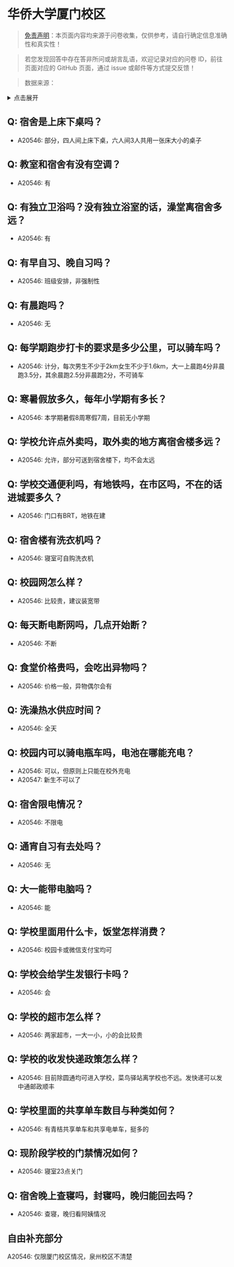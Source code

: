 # 华侨大学厦门校区

> [免责声明](https://colleges.chat/#_3)：本页面内容均来源于问卷收集，仅供参考，请自行确定信息准确性和真实性！

> 若您发现回答中存在答非所问或胡言乱语，欢迎记录对应的问卷 ID，前往页面对应的 GitHub 页面，通过 issue 或邮件等方式提交反馈！

> 数据来源：

<details><summary>点击展开</summary>
<ul>
<li>A20546: 匿名 (2023 年 07 月)</li>
</ul>
</details>

## Q: 宿舍是上床下桌吗？

- A20546: 部分，四人间上床下桌，六人间3人共用一张床大小的桌子

## Q: 教室和宿舍有没有空调？

- A20546: 有

## Q: 有独立卫浴吗？没有独立浴室的话，澡堂离宿舍多远？

- A20546: 有

## Q: 有早自习、晚自习吗？

- A20546: 班级安排，非强制性

## Q: 有晨跑吗？

- A20546: 无

## Q: 每学期跑步打卡的要求是多少公里，可以骑车吗？

- A20546: 计分，每次男生不少于2km女生不少于1.6km，大一上晨跑4分非晨跑3.5分，其余晨跑2.5分非晨跑2分，不可骑车

## Q: 寒暑假放多久，每年小学期有多长？

- A20546: 本学期暑假8周寒假7周，目前无小学期

## Q: 学校允许点外卖吗，取外卖的地方离宿舍楼多远？

- A20546: 允许，部分可送到宿舍楼下，均不会太远

## Q: 学校交通便利吗，有地铁吗，在市区吗，不在的话进城要多久？

- A20546: 门口有BRT，地铁在建

## Q: 宿舍楼有洗衣机吗？

- A20546: 寝室可自购洗衣机

## Q: 校园网怎么样？

- A20546: 比较贵，建议装宽带

## Q: 每天断电断网吗，几点开始断？

- A20546: 不断

## Q: 食堂价格贵吗，会吃出异物吗？

- A20546: 价格一般，异物偶尔会有

## Q: 洗澡热水供应时间？

- A20546: 全天

## Q: 校园内可以骑电瓶车吗，电池在哪能充电？

- A20546: 可以，但原则上只能在校外充电
- A20547: 新生不可以了

## Q: 宿舍限电情况？

- A20546: 不限电

## Q: 通宵自习有去处吗？

- A20546: 无

## Q: 大一能带电脑吗？

- A20546: 能

## Q: 学校里面用什么卡，饭堂怎样消费？

- A20546: 校园卡或微信支付宝均可

## Q: 学校会给学生发银行卡吗？

- A20546: 会

## Q: 学校的超市怎么样？

- A20546: 两家超市，一大一小，小的会比较贵

## Q: 学校的收发快递政策怎么样？

- A20546: 目前除圆通均可进入学校，菜鸟驿站离学校也不远。发快递可以发中通邮政顺丰

## Q: 学校里面的共享单车数目与种类如何？

- A20546: 有青桔共享单车和共享电单车，挺多的

## Q: 现阶段学校的门禁情况如何？

- A20546: 寝室23点关门

## Q: 宿舍晚上查寝吗，封寝吗，晚归能回去吗？

- A20546: 查寝，晚归看阿姨情况

## 自由补充部分

A20546: 仅限厦门校区情况，泉州校区不清楚
